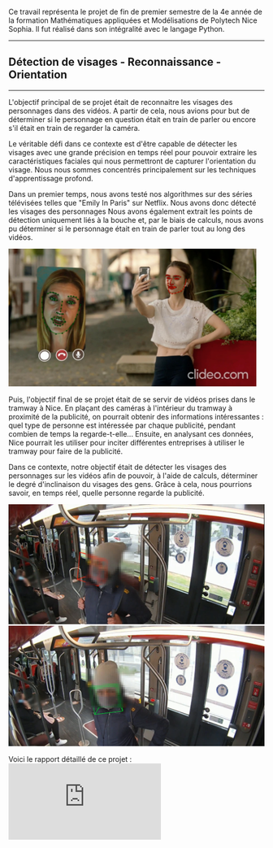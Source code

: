 Ce travail représenta le projet de fin de premier semestre de la 4e année de la formation Mathématiques appliquées et Modélisations de Polytech Nice Sophia. Il fut réalisé dans son intégralité avec le langage Python.
***
## Détection de visages - Reconnaissance - Orientation 
***
L'objectif principal de se projet était de reconnaitre les visages des personnages dans des vidéos. A partir de cela, nous avions pour but de déterminer si le personnage en question était en train de parler ou encore s'il était en train de regarder la caméra.

Le véritable défi dans ce contexte est d'être capable de détecter les visages avec une grande précision en temps réel pour pouvoir extraire les caractéristiques faciales qui nous permettront de capturer l'orientation du visage. 
Nous nous sommes concentrés principalement sur les techniques d'apprentissage profond.

Dans un premier temps, nous avons testé nos algorithmes sur des séries télévisées telles que "Emily In Paris" sur Netflix. Nous avons donc détecté les visages des personnages Nous avons également extrait les points de détection uniquement liés à la bouche et, par le biais de calculs, nous avons pu déterminer si le personnage était en train de parler tout au long des vidéos.

![alt tex](https://github.com/JessicaGourdon/Face-Recognition/blob/main/Capture%20d%E2%80%99%C3%A9cran%20(215).png)

Puis, l'objectif final de se projet était de se servir de vidéos prises dans le tramway à Nice. En plaçant des caméras à l'intérieur du tramway à proximité de la publicité, on pourrait obtenir des informations intéressantes : quel type de personne est intéressée par chaque publicité, pendant combien de temps la regarde-t-elle... Ensuite, en analysant ces données, Nice pourrait les utiliser pour inciter différentes entreprises à utiliser le tramway pour faire de la publicité. 

Dans ce contexte, notre objectif était de détecter les visages des personnages sur les vidéos afin de pouvoir, à l'aide de calculs, déterminer le degré d'inclinaison du visages des gens. Grâce à cela, nous pourrions savoir, en temps réel, quelle personne regarde la publicité.

![alt texte](https://github.com/JessicaGourdon/Face-Recognition/blob/main/Capture%20d%E2%80%99%C3%A9cran%20(145).png)
![alt text](https://github.com/JessicaGourdon/Face-Recognition/blob/main/Capture%20d%E2%80%99%C3%A9cran%20(144).png)

Voici le rapport détaillé de ce projet :
![Rapport](https://github.com/JessicaGourdon/Face-Recognition/blob/main/ProjectS7%20Report.pdf)
